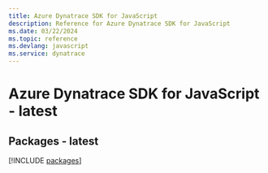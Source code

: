 ```yaml
---
title: Azure Dynatrace SDK for JavaScript
description: Reference for Azure Dynatrace SDK for JavaScript
ms.date: 03/22/2024
ms.topic: reference
ms.devlang: javascript
ms.service: dynatrace
---
```

# Azure Dynatrace SDK for JavaScript - latest
## Packages - latest
[!INCLUDE [packages](dynatrace-index.md)]